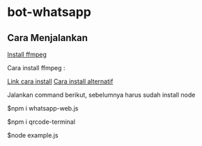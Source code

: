 # bot-whatsapp
<h2>Cara Menjalankan</h2>
<a href ="https://ffmpeg.org/download.html">Install ffmpeg</a>
<br>
<p>Cara install ffmpeg : </p>
<a href ="https://id.wikihow.com/Memasang-FFmpeg-pada-Windows">Link cara install</a>
<a href ="https://www.geeksforgeeks.org/how-to-install-ffmpeg-on-windows/">Cara install alternatif</a>
<br>
<p>Jalankan command berikut, sebelumnya harus sudah install node</p>
<p>$npm i whatsapp-web.js</p>
<p>$npm i qrcode-terminal</p>
<p>$node example.js</p>
